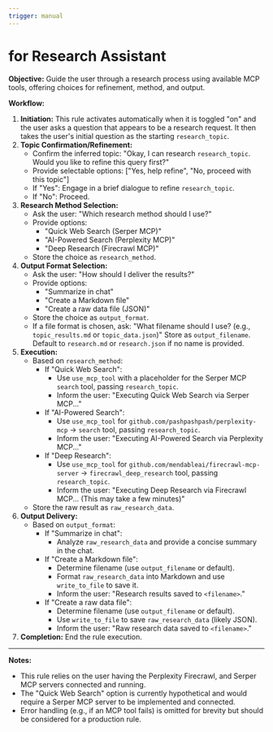 ```yaml
---
trigger: manual
---
```


# for Research Assistant

**Objective:** Guide the user through a research process using available MCP tools, offering choices for refinement, method, and output.

**Workflow:**

1.  **Initiation:** This rule activates automatically when it is toggled "on" and the user asks a question that appears to be a research request. It then takes the user's initial question as the starting `research_topic`.
2.  **Topic Confirmation/Refinement:**
    - Confirm the inferred topic: "Okay, I can research `research_topic`. Would you like to refine this query first?"
    - Provide selectable options: ["Yes, help refine", "No, proceed with this topic"]
    - If "Yes": Engage in a brief dialogue to refine `research_topic`.
    - If "No": Proceed.
3.  **Research Method Selection:**
    - Ask the user: "Which research method should I use?"
    - Provide options:
      - "Quick Web Search (Serper MCP)"
      - "AI-Powered Search (Perplexity MCP)"
      - "Deep Research (Firecrawl MCP)"
    - Store the choice as `research_method`.
4.  **Output Format Selection:**
    - Ask the user: "How should I deliver the results?"
    - Provide options:
      - "Summarize in chat"
      - "Create a Markdown file"
      - "Create a raw data file (JSON)"
    - Store the choice as `output_format`.
    - If a file format is chosen, ask: "What filename should I use? (e.g., `topic_results.md` or `topic_data.json`)" Store as `output_filename`. Default to `research.md` or `research.json` if no name is provided.
5.  **Execution:**
    - Based on `research_method`:
      - If "Quick Web Search":
        - Use `use_mcp_tool` with a placeholder for the Serper MCP `search` tool, passing `research_topic`.
        - Inform the user: "Executing Quick Web Search via Serper MCP..."
      - If "AI-Powered Search":
        - Use `use_mcp_tool` for `github.com/pashpashpash/perplexity-mcp` -> `search` tool, passing `research_topic`.
        - Inform the user: "Executing AI-Powered Search via Perplexity MCP..."
      - If "Deep Research":
        - Use `use_mcp_tool` for `github.com/mendableai/firecrawl-mcp-server` -> `firecrawl_deep_research` tool, passing `research_topic`.
        - Inform the user: "Executing Deep Research via Firecrawl MCP... (This may take a few minutes)"
    - Store the raw result as `raw_research_data`.
6.  **Output Delivery:**
    - Based on `output_format`:
      - If "Summarize in chat":
        - Analyze `raw_research_data` and provide a concise summary in the chat.
      - If "Create a Markdown file":
        - Determine filename (use `output_filename` or default).
        - Format `raw_research_data` into Markdown and use `write_to_file` to save it.
        - Inform the user: "Research results saved to `<filename>`."
      - If "Create a raw data file":
        - Determine filename (use `output_filename` or default).
        - Use `write_to_file` to save `raw_research_data` (likely JSON).
        - Inform the user: "Raw research data saved to `<filename>`."
7.  **Completion:** End the rule execution.

---

**Notes:**

- This rule relies on the user having the Perplexity Firecrawl, and Serper MCP servers connected and running.
- The "Quick Web Search" option is currently hypothetical and would require a Serper MCP server to be implemented and connected.
- Error handling (e.g., if an MCP tool fails) is omitted for brevity but should be considered for a production rule.
